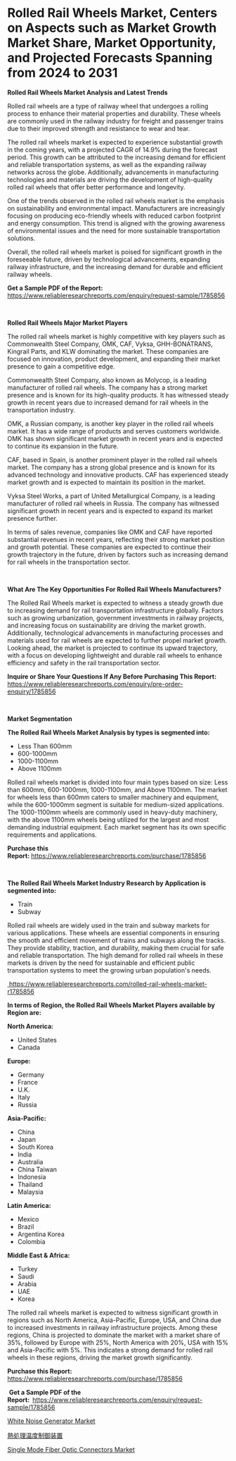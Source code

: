 <p><h1>Rolled Rail Wheels Market, Centers on Aspects such as Market Growth Market Share, Market Opportunity, and Projected Forecasts Spanning from 2024 to 2031</h1></p><p><strong>Rolled Rail Wheels Market Analysis and Latest Trends</strong></p>
<p><p>Rolled rail wheels are a type of railway wheel that undergoes a rolling process to enhance their material properties and durability. These wheels are commonly used in the railway industry for freight and passenger trains due to their improved strength and resistance to wear and tear.</p><p>The rolled rail wheels market is expected to experience substantial growth in the coming years, with a projected CAGR of 14.9% during the forecast period. This growth can be attributed to the increasing demand for efficient and reliable transportation systems, as well as the expanding railway networks across the globe. Additionally, advancements in manufacturing technologies and materials are driving the development of high-quality rolled rail wheels that offer better performance and longevity.</p><p>One of the trends observed in the rolled rail wheels market is the emphasis on sustainability and environmental impact. Manufacturers are increasingly focusing on producing eco-friendly wheels with reduced carbon footprint and energy consumption. This trend is aligned with the growing awareness of environmental issues and the need for more sustainable transportation solutions.</p><p>Overall, the rolled rail wheels market is poised for significant growth in the foreseeable future, driven by technological advancements, expanding railway infrastructure, and the increasing demand for durable and efficient railway wheels.</p></p>
<p><strong>Get a Sample PDF of the Report:&nbsp;</strong> <a href="https://www.reliableresearchreports.com/enquiry/request-sample/1785856">https://www.reliableresearchreports.com/enquiry/request-sample/1785856</a></p>
<p>&nbsp;</p>
<p><strong>Rolled Rail Wheels Major Market Players</strong></p>
<p><p>The rolled rail wheels market is highly competitive with key players such as Commonwealth Steel Company, OMK, CAF, Vyksa, GHH-BONATRANS, Kingrail Parts, and KLW dominating the market. These companies are focused on innovation, product development, and expanding their market presence to gain a competitive edge.</p><p>Commonwealth Steel Company, also known as Molycop, is a leading manufacturer of rolled rail wheels. The company has a strong market presence and is known for its high-quality products. It has witnessed steady growth in recent years due to increased demand for rail wheels in the transportation industry.</p><p>OMK, a Russian company, is another key player in the rolled rail wheels market. It has a wide range of products and serves customers worldwide. OMK has shown significant market growth in recent years and is expected to continue its expansion in the future.</p><p>CAF, based in Spain, is another prominent player in the rolled rail wheels market. The company has a strong global presence and is known for its advanced technology and innovative products. CAF has experienced steady market growth and is expected to maintain its position in the market.</p><p>Vyksa Steel Works, a part of United Metallurgical Company, is a leading manufacturer of rolled rail wheels in Russia. The company has witnessed significant growth in recent years and is expected to expand its market presence further.</p><p>In terms of sales revenue, companies like OMK and CAF have reported substantial revenues in recent years, reflecting their strong market position and growth potential. These companies are expected to continue their growth trajectory in the future, driven by factors such as increasing demand for rail wheels in the transportation sector.</p></p>
<p>&nbsp;</p>
<p><strong>What Are The Key Opportunities For Rolled Rail Wheels Manufacturers?</strong></p>
<p><p>The Rolled Rail Wheels market is expected to witness a steady growth due to increasing demand for rail transportation infrastructure globally. Factors such as growing urbanization, government investments in railway projects, and increasing focus on sustainability are driving the market growth. Additionally, technological advancements in manufacturing processes and materials used for rail wheels are expected to further propel market growth. Looking ahead, the market is projected to continue its upward trajectory, with a focus on developing lightweight and durable rail wheels to enhance efficiency and safety in the rail transportation sector.</p></p>
<p><strong>Inquire or Share Your Questions If Any Before Purchasing This Report:</strong> <a href="https://www.reliableresearchreports.com/enquiry/pre-order-enquiry/1785856">https://www.reliableresearchreports.com/enquiry/pre-order-enquiry/1785856</a></p>
<p>&nbsp;</p>
<p><strong>Market Segmentation</strong></p>
<p><strong>The Rolled Rail Wheels Market Analysis by types is segmented into:</strong></p>
<p><ul><li>Less Than 600mm</li><li>600-1000mm</li><li>1000-1100mm</li><li>Above 1100mm</li></ul></p>
<p><p>Rolled rail wheels market is divided into four main types based on size: Less than 600mm, 600-1000mm, 1000-1100mm, and Above 1100mm. The market for wheels less than 600mm caters to smaller machinery and equipment, while the 600-1000mm segment is suitable for medium-sized applications. The 1000-1100mm wheels are commonly used in heavy-duty machinery, with the above 1100mm wheels being utilized for the largest and most demanding industrial equipment. Each market segment has its own specific requirements and applications.</p></p>
<p><strong>Purchase this Report:&nbsp;</strong><a href="https://www.reliableresearchreports.com/purchase/1785856">https://www.reliableresearchreports.com/purchase/1785856</a></p>
<p>&nbsp;</p>
<p><strong>The Rolled Rail Wheels Market Industry Research by Application is segmented into:</strong></p>
<p><ul><li>Train</li><li>Subway</li></ul></p>
<p><p>Rolled rail wheels are widely used in the train and subway markets for various applications. These wheels are essential components in ensuring the smooth and efficient movement of trains and subways along the tracks. They provide stability, traction, and durability, making them crucial for safe and reliable transportation. The high demand for rolled rail wheels in these markets is driven by the need for sustainable and efficient public transportation systems to meet the growing urban population's needs.</p></p>
<p><a href="https://www.reliableresearchreports.com/rolled-rail-wheels-market-r1785856">&nbsp;https://www.reliableresearchreports.com/rolled-rail-wheels-market-r1785856</a></p>
<p><strong>In terms of Region, the Rolled Rail Wheels Market Players available by Region are:</strong></p>
<p>
    <p> <strong> North America: </strong>
        <ul>
            <li>United States</li>
            <li>Canada</li>
        </ul>
        </p> 
    <p> <strong> Europe: </strong>
        <ul>
            <li>Germany</li>
            <li>France</li>
            <li>U.K.</li>
            <li>Italy</li>
            <li>Russia</li>
        </ul>
        </p> 
    <p> <strong> Asia-Pacific: </strong>
        <ul>
            <li>China</li>
            <li>Japan</li>
            <li>South Korea</li>
            <li>India</li>
            <li>Australia</li>
            <li>China Taiwan</li>
            <li>Indonesia</li>
            <li>Thailand</li>
            <li>Malaysia</li>
        </ul>
        </p> 
    <p> <strong> Latin America: </strong>
        <ul>
            <li>Mexico</li>
            <li>Brazil</li>
            <li>Argentina Korea</li>
            <li>Colombia</li>
        </ul>
        </p> 
    <p> <strong> Middle East & Africa: </strong>
        <ul>
            <li>Turkey</li>
            <li>Saudi</li>
            <li>Arabia</li>
            <li>UAE</li>
            <li>Korea</li>
        </ul>
    </p>
    </p>
<p><p>The rolled rail wheels market is expected to witness significant growth in regions such as North America, Asia-Pacific, Europe, USA, and China due to increased investments in railway infrastructure projects. Among these regions, China is projected to dominate the market with a market share of 35%, followed by Europe with 25%, North America with 20%, USA with 15% and Asia-Pacific with 5%. This indicates a strong demand for rolled rail wheels in these regions, driving the market growth significantly.</p></p>
<p><strong>Purchase this Report: </strong><a href="https://www.reliableresearchreports.com/purchase/1785856">https://www.reliableresearchreports.com/purchase/1785856</a></p>
<p>&nbsp;<strong>Get a Sample PDF of the Report:&nbsp;&nbsp;</strong><a href="https://www.reliableresearchreports.com/enquiry/request-sample/1785856">https://www.reliableresearchreports.com/enquiry/request-sample/1785856</a></p>
<p><strong></strong></p>
<p><p><a href="https://www.linkedin.com/pulse/white-noise-generator-market-analysis-sze-forecasted-period-dlu6e">White Noise Generator Market</a></p><p><a href="https://github.com/TysonKub/Market-Research-Report-List-1/blob/main/4922668105192.md">熱処理温度制御装置</a></p><p><a href="https://www.linkedin.com/pulse/single-mode-fiber-optic-connectors-market-furnishes-information-zjh4e">Single Mode Fiber Optic Connectors Market</a></p></p>